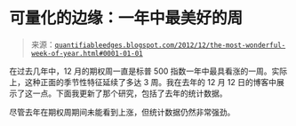 <!--yml

分类：未分类

date: 2024-05-18 08:45:02

-->

# 可量化的边缘：一年中最美好的周

> 来源：[`quantifiableedges.blogspot.com/2012/12/the-most-wonderful-week-of-year.html#0001-01-01`](http://quantifiableedges.blogspot.com/2012/12/the-most-wonderful-week-of-year.html#0001-01-01)

在过去几年中，12 月的期权周一直是标普 500 指数一年中最具看涨的一周。实际上，这种正面的季节性特征延续了多达 3 周。我在去年的 12 月 12 日的博客中展示了这一点。下面我更新了那个研究，包括了去年的统计数据。

尽管去年在期权周期间未能看到上涨，但统计数据仍然非常强劲。
